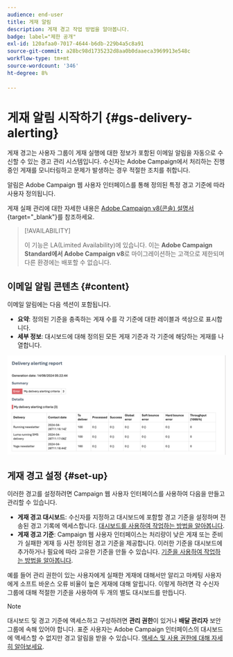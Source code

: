 ```yaml
---
audience: end-user
title: 게재 알림
description: 게재 경고 작업 방법을 알아봅니다.
badge: label="제한 공개"
exl-id: 120afaa0-7017-4644-b6db-229b4a5c8a91
source-git-commit: a28bc98d1735232d8aa0b0daaeca3969913e548c
workflow-type: tm+mt
source-wordcount: '346'
ht-degree: 8%

---
```


# 게재 알림 시작하기 {#gs-delivery-alerting}

게재 경고는 사용자 그룹이 게재 실행에 대한 정보가 포함된 이메일 알림을 자동으로 수신할 수 있는 경고 관리 시스템입니다. 수신자는 Adobe Campaign에서 처리하는 진행 중인 게재를 모니터링하고 문제가 발생하는 경우 적절한 조치를 취합니다.

알림은 Adobe Campaign 웹 사용자 인터페이스를 통해 정의된 특정 경고 기준에 따라 사용자 정의됩니다.

게재 실패 관리에 대한 자세한 내용은 [Adobe Campaign v8(콘솔) 설명서](https://experienceleague.adobe.com/ko/docs/campaign/campaign-v8/send/failures/delivery-failures#send){target="_blank"}를 참조하세요.

>[!AVAILABILITY]
>
>이 기능은 LA(Limited Availability)에 있습니다. 이는 **Adobe Campaign Standard에서 Adobe Campaign v8**&#x200B;로 마이그레이션하는 고객으로 제한되며 다른 환경에는 배포할 수 없습니다.

## 이메일 알림 콘텐츠 {#content}

이메일 알림에는 다음 섹션이 포함됩니다.

* **요약**: 정의된 기준을 충족하는 게재 수를 각 기준에 대한 레이블과 색상으로 표시합니다.
* **세부 정보**: 대시보드에 대해 정의된 모든 게재 기준과 각 기준에 해당하는 게재를 나열합니다.

![설명: 이 스크린샷은 요약 및 세부 정보 섹션을 포함하여 전자 메일 알림 레이아웃을 보여 줍니다.](assets/alerting-email.png)

## 게재 경고 설정 {#set-up}

이러한 경고를 설정하려면 Campaign 웹 사용자 인터페이스를 사용하여 다음을 만들고 관리할 수 있습니다.

* **게재 경고 대시보드**: 수신자를 지정하고 대시보드에 포함할 경고 기준을 설정하며 전송된 경고 기록에 액세스합니다. [대시보드를 사용하여 작업하는 방법을 알아봅니다](../msg/delivery-alerting-dashboards.md).
* **게재 경고 기준**: Campaign 웹 사용자 인터페이스는 처리량이 낮은 게재 또는 준비가 실패한 게재 등 사전 정의된 경고 기준을 제공합니다. 이러한 기준을 대시보드에 추가하거나 필요에 따라 고유한 기준을 만들 수 있습니다. [기준을 사용하여 작업하는 방법을 알아봅니다](../msg/delivery-alerting-criteria.md).

예를 들어 관리 권한이 있는 사용자에게 실패한 게재에 대해서만 알리고 마케팅 사용자에게 소프트 바운스 오류 비율이 높은 게재에 대해 알립니다. 이렇게 하려면 각 수신자 그룹에 대해 적절한 기준을 사용하여 두 개의 별도 대시보드를 만듭니다.

>[!NOTE]
>
>대시보드 및 경고 기준에 액세스하고 구성하려면 **관리 권한**&#x200B;이 있거나 **배달 관리자** 보안 그룹에 속해 있어야 합니다. 표준 사용자는 Adobe Campaign 인터페이스의 대시보드에 액세스할 수 없지만 경고 알림을 받을 수 있습니다. [액세스 및 사용 권한에 대해 자세히 알아보세요](../get-started/permissions.md).